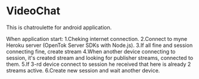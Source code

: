 # VideoChat
This is chatroulette for android application.

When application start:
1.Cheking internet connection.
2.Connect to myne Heroku server (OpenTok Server SDKs with Node.js).
3.If all fine and session connecting fine, create stream
4.When another device connecting to session, it's created stream and looking for publisher streams, connected to them.
5.If 3-rd device connect to session he received that here is already 2 streams active.
6.Create new session and wait another device.
